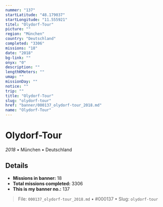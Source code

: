 ```yaml
---
nummer: "137"
startLatitude: "48.179037"
startLongitude: "11.555921"
titel: "Olydorf-Tour"
picture: ""
region: "München"
country: "Deutschland"
completed: "3306"
missions: "18"
date: "2018"
bg-link: ""
onyx: "0"
description: ""
lengthKMeters: ""
umap: ""
missionDay: ""
notice: ""
trip: ""
title: "Olydorf-Tour"
slug: "olydorf-tour"
href: "banner/000137_olydorf-tour_2018.md"
name: "Olydorf-Tour"
---
```

# Olydorf-Tour

*2018* • München • Deutschland





## Details

- **Missions in banner:** 18
- **Total missions completed:** 3306
- **This is my banner no.:** 137






> File: `000137_olydorf-tour_2018.md`
> • #000137
> • Slug: `olydorf-tour`
